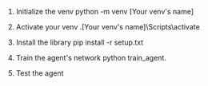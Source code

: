 1. Initialize the venv
python -m venv [Your venv's name]

2. Activate your venv
.\[Your venv's name]\Scripts\activate

3. Install the library
pip install -r setup.txt

4. Train the agent's network
python train_agent.

5. Test the agent